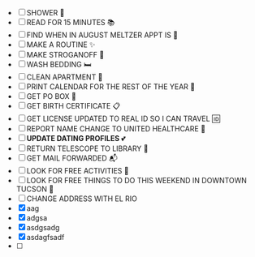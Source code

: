 - [ ] SHOWER 🚿
- [ ] READ FOR 15 MINUTES 📚
- [ ] FIND WHEN IN AUGUST MELTZER APPT IS 📅
- [ ] MAKE A ROUTINE ✨
- [ ] MAKE STROGANOFF 🍝
- [ ] WASH BEDDING 🛏️
- [ ] CLEAN APARTMENT 🧹
- [ ] PRINT CALENDAR FOR THE REST OF THE YEAR 📅
- [ ] GET PO BOX 📮
- [ ] GET BIRTH CERTIFICATE 📋
- [ ] GET LICENSE UPDATED TO REAL ID SO I CAN TRAVEL 🆔
- [ ] REPORT NAME CHANGE TO UNITED HEALTHCARE 🏥
- [ ] **UPDATE DATING PROFILES** 💕
- [ ] RETURN TELESCOPE TO LIBRARY 🔭
- [ ] GET MAIL FORWARDED 📬
- [ ] LOOK FOR FREE ACTIVITIES 🎉
- [ ] LOOK FOR FREE THINGS TO DO THIS WEEKEND IN DOWNTOWN TUCSON 🌵
- [ ] CHANGE ADDRESS WITH EL RIO
- [x] aag
- [x] adgsa
- [x] asdgsadg
- [x] asdagfsadf
- [ ] 
